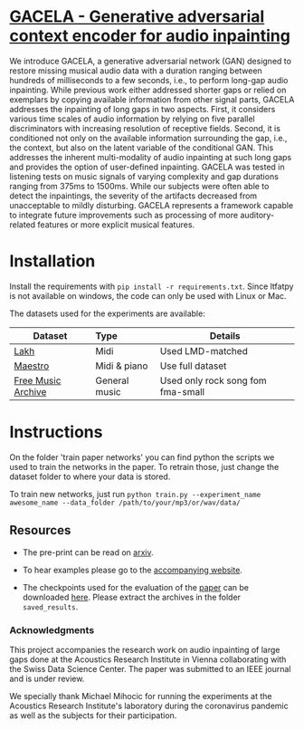# [GACELA - Generative adversarial context encoder for audio inpainting](https://arxiv.org/abs/2005.05032)


We introduce GACELA, a generative adversarial network (GAN) designed to restore missing musical audio data with a duration ranging between hundreds of milliseconds to a few seconds, i.e., to perform long-gap audio inpainting. While previous work either addressed shorter gaps or relied on exemplars by copying available information from other signal parts, GACELA addresses the inpainting of long gaps in two aspects. First, it considers various time scales of audio information by relying on five parallel discriminators with increasing resolution of receptive fields. Second, it is conditioned not only on the available information surrounding the gap, i.e., the context, but also on the latent variable of the conditional GAN. This addresses the inherent multi-modality of audio inpainting at such long gaps and provides the option of user-defined inpainting. GACELA was tested in listening tests on music signals of varying complexity and gap durations ranging from 375ms to 1500ms. While our subjects were often able to detect the inpaintings, the severity of the artifacts decreased from unacceptable to mildly disturbing. GACELA represents a framework capable to integrate future improvements such as processing of more auditory-related features or more explicit musical features.  


# Installation

Install the requirements with `pip install -r requirements.txt`. Since ltfatpy is not available on windows, the code can only be used with Linux or Mac.

The datasets used for the experiments are available:

| Dataset       | Type           | Details  |
| ------------- |:-------------| -----|
| [Lakh](https://colinraffel.com/projects/lmd/) | Midi | Used LMD-matched |
| [Maestro](https://magenta.tensorflow.org/datasets/maestro)      |  Midi & piano | Use full dataset |
| [Free Music Archive](https://github.com/mdeff/fma)|    General music | Used only rock song fom fma-small  |


# Instructions

On the folder 'train paper networks' you can find python the scripts we used to train the networks in the paper. To retrain those, just change the dataset folder to where your data is stored.

To train new networks, just run `python train.py --experiment_name awesome_name --data_folder /path/to/your/mp3/or/wav/data/`


## Resources

- The pre-print can be read on [arxiv](https://arxiv.org/abs/2005.05032).
- To hear examples please go to the [accompanying website](https://andimarafioti.github.io/GACELA/).

- The checkpoints used for the evaluation of the [paper](https://arxiv.org/abs/2005.05032) can be downloaded [here](https://zenodo.org/record/3897144). Please extract the archives in the folder `saved_results`.

### Acknowledgments

This project accompanies the research work on audio inpainting of large gaps done at the Acoustics Research Institute in Vienna collaborating with the Swiss Data Science Center. The paper was submitted to an IEEE journal and is under review.

We specially thank Michael Mihocic for running the experiments at the Acoustics Research Institute's laboratory during the coronavirus pandemic as well as the subjects for their participation.
